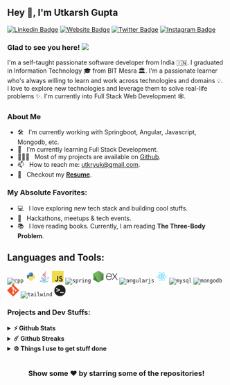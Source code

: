 <!-- <h3 align = "center">Hi there 👋</h3> -->
## Hey 👋, I'm Utkarsh Gupta

[![Linkedin Badge](https://img.shields.io/badge/-LinkedIn-0e76a8?style=flat-square&logo=Linkedin&logoColor=white)](https://linkedin.com/in/utkarshgupta118)
[![Website Badge](https://img.shields.io/badge/Website-3b5998?style=flat-square&logo=google-chrome&logoColor=white)](https://utkryuk.github.io/)
[![Twitter Badge](https://img.shields.io/badge/-Twitter-00acee?style=flat-square&logo=Twitter&logoColor=white)](https://twitter.com/utkryuk)
[![Instagram Badge](https://img.shields.io/badge/-Instagram-e4405f?style=flat-square&logo=Instagram&logoColor=white)](https://instagram.com/_this_is_utkarsh/)

### Glad to see you here! <a href="https://hits.seeyoufarm.com"><img height="17" src="https://hits.seeyoufarm.com/api/count/incr/badge.svg?url=https%3A%2F%2Fgithub.com%2Futkryuk%2Futkryuk&count_bg=%23197EB9&title_bg=%23555555&icon=&icon_color=%23E7E7E7&title=visitors&edge_flat=false"/></a>

I'm a self-taught passionate software developer from India 🇮🇳.
I graduated in Information Technology 🎓 from BIT Mesra 🏛.
I'm a passionate learner who's always willing to learn and work across technologies and domains 💡. I love to explore new technologies and leverage them to solve real-life problems ✨. I'm currently into Full Stack Web Development 🕸️.

### About Me

- 🛠 &nbsp; I’m currently working with Springboot, Angular, Javascript, Mongodb, etc.
- 🚀 &nbsp; I’m currently learning Full Stack Development.
- 👨🏻‍💻 &nbsp; Most of my projects are available on [Github](https://github.com/utkryuk).
- 📫 &nbsp; How to reach me: utkryuk@gmail.com.
- 📝 &nbsp; Checkout my [**Resume**](https://github.com/utkryuk/utkryuk/blob/main/assets/Utkarsh_Gupta_Resume.pdf).

### My Absolute Favorites:

- 💻 &nbsp; I love exploring new tech stack and building cool stuffs.
- 🍕 &nbsp; Hackathons, meetups & tech events.
- 📚 &nbsp; I love reading books. Currently, I am reading **The Three-Body Problem**.

## Languages and Tools:

<code><img height="27" src="https://cdn.jsdelivr.net/gh/devicons/devicon/icons/cplusplus/cplusplus-original.svg" alt="cpp"></code>
<code><img height="27" src="https://raw.githubusercontent.com/github/explore/80688e429a7d4ef2fca1e82350fe8e3517d3494d/topics/python/python.png" alt="python"></code>
<code><img height="27" src="https://raw.githubusercontent.com/devicons/devicon/master/icons/java/java-original.svg" alt = "java"></code>
<code><img height="27" src="https://raw.githubusercontent.com/github/explore/80688e429a7d4ef2fca1e82350fe8e3517d3494d/topics/javascript/javascript.png" alt="javascript"></code>
<code><img height="27" src="https://cdn.jsdelivr.net/gh/devicons/devicon/icons/spring/spring-original-wordmark.svg" alt="spring"></code>
<code><img height="27" src="https://raw.githubusercontent.com/github/explore/80688e429a7d4ef2fca1e82350fe8e3517d3494d/topics/nodejs/nodejs.png" alt="nodejs"></code>
<code><img height="27" src="https://raw.githubusercontent.com/devicons/devicon/master/icons/express/express-original.svg" alt="expressjs"></code>
<code><img height="27" src="https://cdn.jsdelivr.net/gh/devicons/devicon/icons/angularjs/angularjs-original.svg" alt="angularjs"></code>
<code><img height="27" src="https://raw.githubusercontent.com/github/explore/80688e429a7d4ef2fca1e82350fe8e3517d3494d/topics/react/react.png" alt="react"></code>
<code><img height="27" src="https://cdn.jsdelivr.net/gh/devicons/devicon/icons/mysql/mysql-original-wordmark.svg" alt="mysql"></code>
<code><img height="27" src="https://cdn.jsdelivr.net/gh/devicons/devicon/icons/mongodb/mongodb-original-wordmark.svg" alt="mongodb"></code>
<code><img height="27" src="https://raw.githubusercontent.com/devicons/devicon/master/icons/git/git-original.svg" alt="git"></code>
<code><img height="27" src="https://cdn.jsdelivr.net/gh/devicons/devicon/icons/tailwindcss/tailwindcss-original-wordmark.svg" alt = "tailwind"></code>
<code><img height="27" src="https://raw.githubusercontent.com/github/explore/80688e429a7d4ef2fca1e82350fe8e3517d3494d/topics/terminal/terminal.png" alt="terminal"></code>


### Projects and Dev Stuffs:

<details>	
  <summary><b>⚡ Github Stats</b></summary>

  <br />
  <img height="180em" src="https://github-readme-stats.vercel.app/api?username=utkryuk&show_icons=true&count_private=true&include_all_commits=true&theme=omni" />
  <img height="180em" src="https://github-readme-stats.vercel.app/api/top-langs/?username=utkryuk&count_private=true&show_icons=true&layout=compact&langs_count=8&theme=omni"/>
</details>

<details>	
  <summary><b>☄️ Github Streaks</b></summary>

  <br />
  <img height="180em" src="https://github-readme-streak-stats.herokuapp.com/?user=utkryuk&theme=omni" />
</details>


<details>	
  <br />
  <summary><b>⚙️ Things I use to get stuff done</b></summary>
  	<ul>
  	    <li><b>OS:</b> Ubuntu 20.04</li>
	    <li><b>Laptop: </b> HP Notebook - 15g-br011tx (i5)</li>
  	    <li><b>Browser: </b> Google Chrome Web Browser</li>
	    <li><b>Terminal: </b> ZSH: Oh My Zsh</li>
	    <li><b>Code Editors:</b> VSCode (p.s. The best Editor), Sublime, Intellij</li>
	    <li><b>To Stay Updated:</b> Dev.to, Medium, Linkedin</li>
	</ul>	
</details>

#

<div align="center">

### Show some ❤️ by starring some of the repositories!

</div>
